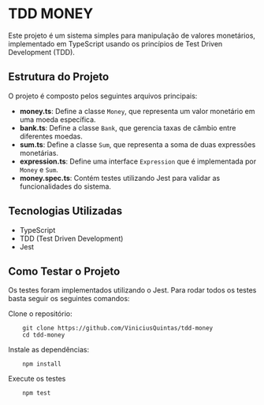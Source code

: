 # TDD MONEY
Este projeto é um sistema simples para manipulação de valores monetários, implementado em TypeScript usando os princípios de Test Driven Development (TDD). 

## Estrutura do Projeto
O projeto é composto pelos seguintes arquivos principais:

- **money.ts**: Define a classe `Money`, que representa um valor monetário em uma moeda específica.
- **bank.ts**: Define a classe `Bank`, que gerencia taxas de câmbio entre diferentes moedas.
- **sum.ts**: Define a classe `Sum`, que representa a soma de duas expressões monetárias.
- **expression.ts**: Define uma interface `Expression` que é implementada por `Money` e `Sum`.
- **money.spec.ts**: Contém testes utilizando Jest para validar as funcionalidades do sistema.

## Tecnologias Utilizadas
- TypeScript
- TDD (Test Driven Development)
- Jest


## Como Testar o Projeto
Os testes foram implementados utilizando o Jest. Para rodar todos os testes basta seguir os seguintes comandos:

Clone o repositório:
```
    git clone https://github.com/ViniciusQuintas/tdd-money
    cd tdd-money
```

Instale as dependências:
```
    npm install
```

Execute os testes

```bash
    npm test
```
